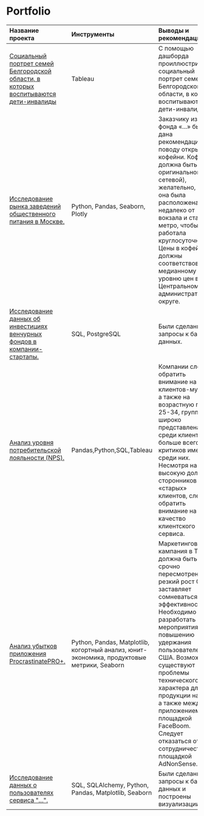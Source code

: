 # Portfolio

| Название проекта | Инструменты | Выводы и рекомендации |
| :-------------------- | :--------------------- |:----------------------------|
| [Социальный портрет семей Белгородской области, в которых воспитываются дети-инвалиды](https://github.com/EremAlex/Portfolio/blob/main/Vordi/Readme.md) | Tableau | С помощью дашборда проиллюстрирован социальный портрет семей Белгородской области, в которых воспитываются дети-инвалиды.|
| [Исследование рынка заведений общественного питания в Москве.](https://github.com/EremAlex/Portfolio/tree/main/Coffee) | Python, Pandas, Seaborn, Plotly | Заказчику из фонда «...» была дана рекомендация по поводу открытия кофейни. Кофейня должна быть оригинальной (не сетевой), желательно, чтобы она была расположена недалеко от вокзала и станции метро, чтобы она работала круглосуточно. Цены в кофейне должны соответствовать медианному уровню цен в Центральном административном округе. |
| [Исследование данных об инвестициях венчурных фондов в компании-стартапы.](https://github.com/EremAlex/Portfolio/tree/main/Investment_database) | SQL, PostgreSQL | Были сделаны запросы к базе данных. |
| [Анализ уровня потребительской лояльности (NPS).](https://github.com/EremAlex/Portfolio/tree/main/NPS) | Pandas,Python,SQL,Tableau | Компании следует обратить внимание на клиентов-мужчин, а также на возрастную группу 25-34, группа широко представлена среди клиентов, и больше всего критиков именно среди них. Несмотря на высокую долю сторонников среди «старых» клиентов, следует обратить внимание на качество клиентского сервиса. |
| [Анализ убытков приложения ProcrastinatePRO+.](https://github.com/EremAlex/Portfolio/tree/main/app) | Python, Pandas, Matplotlib, когортный анализ, юнит-экономика, продуктовые метрики, Seaborn | Маркетинговая кампания в TipTop должна быть срочно пересмотрена, резкий рост САС заставляет сомневаться в её эффективности. Необходимо разработать мероприятия по повышению удержания пользователей из США. Возможно существуют проблемы технического характера для продукции на IOS, а также между приложением и площадкой FaceBoom. Следует отказаться от сотрудничества с площадкой AdNonSense.|
| [Исследование данных о пользователях сервиса "...".](https://github.com/EremAlex/Portfolio/tree/main/SOF) | SQL, SQLAlchemy, Python, Pandas, Matplotlib, Seaborn | Были сделаны запросы к базе данных и построены визуализации.|
